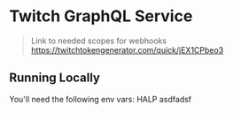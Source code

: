 # Twitch GraphQL Service

> Link to needed scopes for webhooks
> https://twitchtokengenerator.com/quick/jEX1CPbeo3

## Running Locally

You'll need the following env vars:
HALP
asdfadsf
